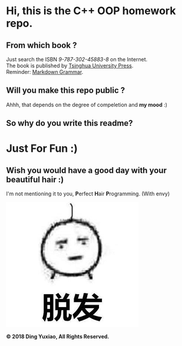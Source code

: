 # Hi, this is the C++ OOP homework repo.

## From which book ?

Just search the ISBN *9-787-302-45883-8* on the Internet.</br>
The book is published by [Tsinghua University Press](http://www.wqbook.com).</br>
Reminder: [Markdown Grammar](http://www.ituring.com.cn/article/504).

## Will you make this repo public ?

Ahhh, that depends on the degree of compeletion and **my mood** :)

## So why do you write this readme?

# Just For Fun :)

## Wish you would have a good day with your beautiful hair :)
   
I'm not mentioning it to you, **P**erfect **H**air **P**rogramming. (With envy)

![No Hair](/images/nohair.jpg)

**&copy; 2018 Ding Yuxiao, All Rights Reserved.**
